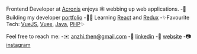 
Frontend Developer at [Acronis][acronis] enjoys 🕸️ webbing up web applications.
-🔧 Building my developer [portfolio][website]
-👨‍💻 Learning [React][react] and [Redux][redux]
-✨Favourite Tech: [VueJS][vuejs], [Vuex][vuex], [Java][java], [PHP][php]✨

Feel free to reach me:
-✉️ anzhi.then@gmail.com
-💼 [linkedin][linkedin]
-🏡 [website][website]
-📷 [instagram][instagram]

[acronis]: https://acronis.com
[react]: http://reactjs.org
[redux]: https://redux.js.org/
[website]: https://anzhi.then.com
[instagram]: https://instagram.com/eddietaz
[linkedin]: https://www.linkedin.com/in/then-an-zhi/
[vuejs]: https://vuejs.org/
[vuex]: https://vuex.vuejs.org/
[java]: https://www.java.com/
[php]: https://www.php.net/
